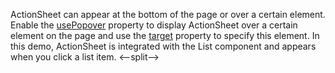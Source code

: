 ActionSheet can appear at the bottom of the page or over a certain element. Enable the [usePopover](/Documentation/ApiReference/UI_Components/dxActionSheet/Configuration/#usePopover) property to display ActionSheet over a certain element on the page and use the [target](/Documentation/ApiReference/UI_Components/dxActionSheet/Configuration/#target) property to specify this element. In this demo, ActionSheet is integrated with the List component and appears when you click a list item.
<--split-->